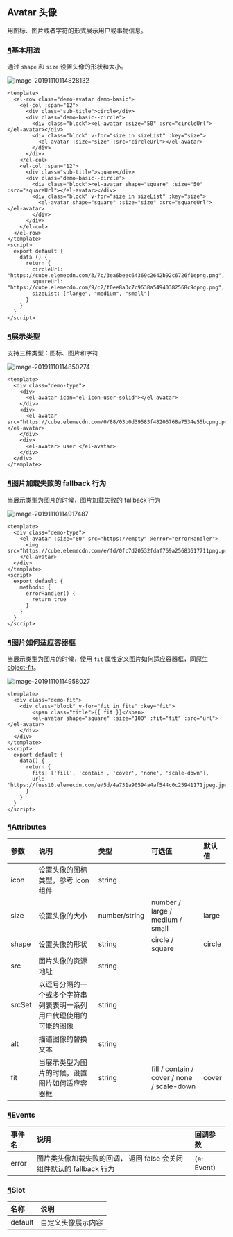 ## Avatar 头像

用图标、图片或者字符的形式展示用户或事物信息。

### [¶](https://element.eleme.cn/#/zh-CN/component/avatar#ji-ben-yong-fa)基本用法

通过 `shape` 和 `size` 设置头像的形状和大小。

![image-20191110114828132](\配图\122.png)

```
<template>
  <el-row class="demo-avatar demo-basic">
    <el-col :span="12">
      <div class="sub-title">circle</div>
      <div class="demo-basic--circle">
        <div class="block"><el-avatar :size="50" :src="circleUrl"></el-avatar></div>
        <div class="block" v-for="size in sizeList" :key="size">
          <el-avatar :size="size" :src="circleUrl"></el-avatar>
        </div>
      </div>
    </el-col>  
    <el-col :span="12">
      <div class="sub-title">square</div>
      <div class="demo-basic--circle">
        <div class="block"><el-avatar shape="square" :size="50" :src="squareUrl"></el-avatar></div>
        <div class="block" v-for="size in sizeList" :key="size">
          <el-avatar shape="square" :size="size" :src="squareUrl"></el-avatar>
        </div>
      </div>
    </el-col> 
  </el-row>
</template>
<script>
  export default {
    data () {
      return {
        circleUrl: "https://cube.elemecdn.com/3/7c/3ea6beec64369c2642b92c6726f1epng.png",
        squareUrl: "https://cube.elemecdn.com/9/c2/f0ee8a3c7c9638a54940382568c9dpng.png",
        sizeList: ["large", "medium", "small"]
      }
    }
  }
</script>
```

### [¶](https://element.eleme.cn/#/zh-CN/component/avatar#zhan-shi-lei-xing)展示类型

支持三种类型：图标、图片和字符

![image-20191110114850274](\配图\123.png)

```
<template>
  <div class="demo-type">
    <div>
      <el-avatar icon="el-icon-user-solid"></el-avatar>
    </div>
    <div>
      <el-avatar src="https://cube.elemecdn.com/0/88/03b0d39583f48206768a7534e55bcpng.png"></el-avatar>
    </div>
    <div>
      <el-avatar> user </el-avatar>
    </div>
  </div>
</template>
```

### [¶](https://element.eleme.cn/#/zh-CN/component/avatar#tu-pian-jia-zai-shi-bai-de-fallback-xing-wei)图片加载失败的 fallback 行为

当展示类型为图片的时候，图片加载失败的 fallback 行为

![image-20191110114917487](\配图\124.png)

```
<template>
  <div class="demo-type">
    <el-avatar :size="60" src="https://empty" @error="errorHandler">
      <img src="https://cube.elemecdn.com/e/fd/0fc7d20532fdaf769a25683617711png.png"/>
    </el-avatar>
  </div>
</template>
<script>
  export default {
    methods: {
      errorHandler() {
        return true
      }
    }
  }
</script>
```

### [¶](https://element.eleme.cn/#/zh-CN/component/avatar#tu-pian-ru-he-gua-ying-rong-qi-kuang)图片如何适应容器框

当展示类型为图片的时候，使用 `fit` 属性定义图片如何适应容器框，同原生 [object-fit](https://developer.mozilla.org/en-US/docs/Web/CSS/object-fit)。

![image-20191110114958027](\配图\image-20125.png)

```
<template>
  <div class="demo-fit">
    <div class="block" v-for="fit in fits" :key="fit">
        <span class="title">{{ fit }}</span>
        <el-avatar shape="square" :size="100" :fit="fit" :src="url"></el-avatar>
    </div>
  </div>
</template>
<script>
  export default {
    data() {
      return {
        fits: ['fill', 'contain', 'cover', 'none', 'scale-down'],
        url: 'https://fuss10.elemecdn.com/e/5d/4a731a90594a4af544c0c25941171jpeg.jpeg'
      }
    }
  }
</script>
```

### [¶](https://element.eleme.cn/#/zh-CN/component/avatar#attributes)Attributes

| 参数   | 说明                                                         | 类型          | 可选值                                     | 默认值 |
| :----- | :----------------------------------------------------------- | :------------ | :----------------------------------------- | :----- |
| icon   | 设置头像的图标类型，参考 Icon 组件                           | string        |                                            |        |
| size   | 设置头像的大小                                               | number/string | number / large / medium / small            | large  |
| shape  | 设置头像的形状                                               | string        | circle / square                            | circle |
| src    | 图片头像的资源地址                                           | string        |                                            |        |
| srcSet | 以逗号分隔的一个或多个字符串列表表明一系列用户代理使用的可能的图像 | string        |                                            |        |
| alt    | 描述图像的替换文本                                           | string        |                                            |        |
| fit    | 当展示类型为图片的时候，设置图片如何适应容器框               | string        | fill / contain / cover / none / scale-down | cover  |

### [¶](https://element.eleme.cn/#/zh-CN/component/avatar#events)Events

| 事件名 | 说明                                                         | 回调参数   |
| :----- | :----------------------------------------------------------- | :--------- |
| error  | 图片类头像加载失败的回调， 返回 false 会关闭组件默认的 fallback 行为 | (e: Event) |

### [¶](https://element.eleme.cn/#/zh-CN/component/avatar#slot)Slot

| 名称    | 说明               |
| :------ | :----------------- |
| default | 自定义头像展示内容 |